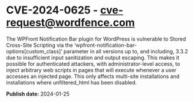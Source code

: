 # CVE-2024-0625 - cve-request@wordfence.com

The WPFront Notification Bar plugin for WordPress is vulnerable to Stored Cross-Site Scripting via the ‘wpfront-notification-bar-options[custom_class]’ parameter in all versions up to, and including, 3.3.2 due to insufficient input sanitization and output escaping. This makes it possible for authenticated attackers, with administrator-level access, to inject arbitrary web scripts in pages that will execute whenever a user accesses an injected page. This only affects multi-site installations and installations where unfiltered_html has been disabled.

**Publish date:** 2024-01-25
